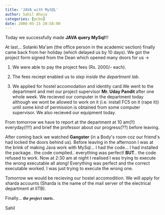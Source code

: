 ```yaml
---
title: 'JAVA with MySQL'
author: Sahil Ahuja
categories: [pcbo]
date: 2006-05-15 20:58:00
---
```


Today we successfully made <span style="font-weight:bold;">JAVA query MySql</span>!!!

At last... Solanki Ma'am (the office person in the academic section) finally came back from her holiday (which delayed us by 10 days).  We got the project form signed from the Dean which opened many doors for us -&gt;

1.  We were able to pay the project fees (Rs. 2000/- each).

2.  The fees reciept enabled us to <span style="font-style:italic;">step inside the department lab</span>.
3.  We applied for hostel accomodation and identity card.We went to the department and met our project supervisor <span style="font-weight:bold;">Mr. Uday Pandit </span>after one whole week. We recieved our computer in the department today although we wont be allowed to work on it (i.e. install FC5 on it (rape it)) until some kind of permission is obtained from some computer supervisor.  We also recieved our equipment today.

From tomorrow we have to report at the department at 10 am(!!) everyday(!!!!) and brief the professor about our progress(??) before leaving.

After coming back we watched <span style="font-weight:bold;">Gangster</span> (in a Body's room coz our friend's had locked the doors behind us). Before leaving in the afternoon I was at the brink of making Java work with MySql... I had the code... I had installed the package.. the code complied.. everything was perfect! <span style="font-weight:bold;">BUT</span>.. the code refused to work. Now at 2:30 am at night I realised I was trying to execute the wrong executable all along! Everything was perfect and the correct executable worked. I was just trying to execute the wrong one.

Tomorrow we would be recieving our hostel accomodition. We will apply for sharda accounts (Sharda is the name of the mail server of the electrical department at IITB).

Finally... <span style="font-style:italic;font-family:verdana;"><span style="font-weight:bold;">the project starts</span>..

Sahil
</span>
